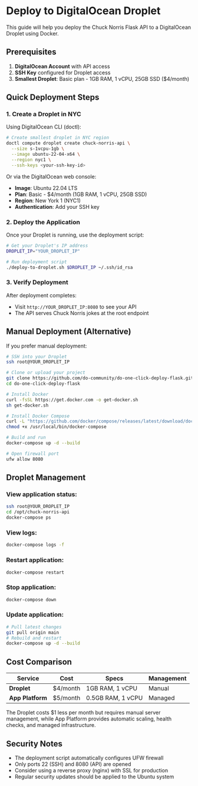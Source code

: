 # Deploy to DigitalOcean Droplet

This guide will help you deploy the Chuck Norris Flask API to a DigitalOcean Droplet using Docker.

## Prerequisites

1. **DigitalOcean Account** with API access
2. **SSH Key** configured for Droplet access
3. **Smallest Droplet**: Basic plan - 1GB RAM, 1 vCPU, 25GB SSD ($4/month)

## Quick Deployment Steps

### 1. Create a Droplet in NYC

Using DigitalOcean CLI (doctl):
```bash
# Create smallest droplet in NYC region
doctl compute droplet create chuck-norris-api \
  --size s-1vcpu-1gb \
  --image ubuntu-22-04-x64 \
  --region nyc1 \
  --ssh-keys <your-ssh-key-id>
```

Or via the DigitalOcean web console:
- **Image**: Ubuntu 22.04 LTS
- **Plan**: Basic - $4/month (1GB RAM, 1 vCPU, 25GB SSD)
- **Region**: New York 1 (NYC1)
- **Authentication**: Add your SSH key

### 2. Deploy the Application

Once your Droplet is running, use the deployment script:

```bash
# Get your Droplet's IP address
DROPLET_IP="YOUR_DROPLET_IP"

# Run deployment script
./deploy-to-droplet.sh $DROPLET_IP ~/.ssh/id_rsa
```

### 3. Verify Deployment

After deployment completes:
- Visit `http://YOUR_DROPLET_IP:8080` to see your API
- The API serves Chuck Norris jokes at the root endpoint

## Manual Deployment (Alternative)

If you prefer manual deployment:

```bash
# SSH into your Droplet
ssh root@YOUR_DROPLET_IP

# Clone or upload your project
git clone https://github.com/do-community/do-one-click-deploy-flask.git
cd do-one-click-deploy-flask

# Install Docker
curl -fsSL https://get.docker.com -o get-docker.sh
sh get-docker.sh

# Install Docker Compose
curl -L "https://github.com/docker/compose/releases/latest/download/docker-compose-$(uname -s)-$(uname -m)" -o /usr/local/bin/docker-compose
chmod +x /usr/local/bin/docker-compose

# Build and run
docker-compose up -d --build

# Open firewall port
ufw allow 8080
```

## Droplet Management

### View application status:
```bash
ssh root@YOUR_DROPLET_IP
cd /opt/chuck-norris-api
docker-compose ps
```

### View logs:
```bash
docker-compose logs -f
```

### Restart application:
```bash
docker-compose restart
```

### Stop application:
```bash
docker-compose down
```

### Update application:
```bash
# Pull latest changes
git pull origin main
# Rebuild and restart
docker-compose up -d --build
```

## Cost Comparison

| Service | Cost | Specs | Management |
|---------|------|-------|------------|
| **Droplet** | $4/month | 1GB RAM, 1 vCPU | Manual |
| **App Platform** | $5/month | 0.5GB RAM, 1 vCPU | Managed |

The Droplet costs $1 less per month but requires manual server management, while App Platform provides automatic scaling, health checks, and managed infrastructure.

## Security Notes

- The deployment script automatically configures UFW firewall
- Only ports 22 (SSH) and 8080 (API) are opened
- Consider using a reverse proxy (nginx) with SSL for production
- Regular security updates should be applied to the Ubuntu system